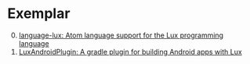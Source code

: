 # Exemplar

0. [language-lux: Atom language support for the Lux programming language](https://github.com/fachammer/language-lux)
0. [LuxAndroidPlugin: A gradle plugin for building Android apps with Lux](https://github.com/xran-deex/LuxAndroidPlugin)

